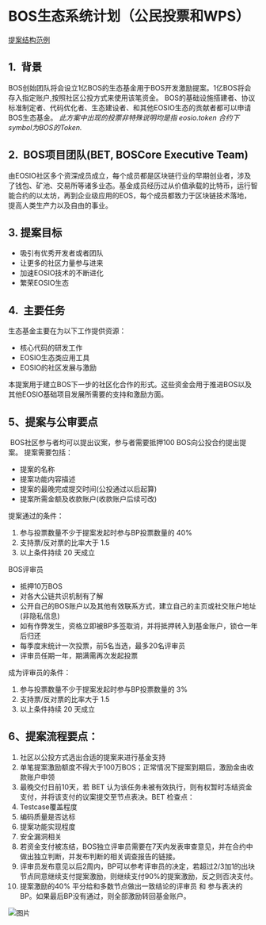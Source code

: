 # BOS生态系统计划（公民投票和WPS）
[提案结构范例](https://github.com/boscore/referendum/blob/master/Proposal%20Structure%20Example_cn.md)

## 1.  背景

BOS创始团队将会设立1亿BOS的生态基金用于BOS开发激励提案。1亿BOS将会存入指定账户,按照社区公投方式来使用该笔资金。
BOS的基础设施搭建者、协议标准制定者、代码优化者、生态建设者、和其他EOSIO生态的贡献者都可以申请BOS生态基金。
*此方案中出现的投票非特殊说明均是指 eosio.token 合约下symbol为BOS的Token.*
## 2.  BOS项目团队(BET, BOSCore Executive Team)
由EOSIO社区多个资深成员成立，每个成员都是区块链行业的早期创业者，涉及了钱包、矿池、交易所等诸多业态。基金成员经历过从价值承载的比特币，运行智能合约的以太坊，再到企业级应用的EOS，每个成员都致力于区块链技术落地，提高人类生产力以及自由的事业。
## 3. 提案目标
* 吸引有优秀开发者或者团队
* 让更多的社区力量参与进来
* 加速EOSIO技术的不断进化
* 繁荣EOSIO生态
## 4.  主要任务
生态基金主要在为以下工作提供资源：
* 核心代码的研发工作
* EOSIO生态类应用工具
* EOSIO的社区发展与激励

本提案用于建立BOS下一步的社区化合作的形式。这些资金会用于推进BOS以及其他EOSIO基础项目发展所需要的支持和激励方面。
## 5、提案与公审要点
 BOS社区参与者均可以提出议案，参与者需要抵押100 BOS向公投合约提出提案。
提案需要包括：
* 提案的名称
* 提案功能内容描述
* 提案的最晚完成提交时间(公投通过以后起算)
* 提案所需金额及收款账户(收款账户后续可改)

提案通过的条件：
1. 参与投票数量不少于提案发起时参与BP投票数量的 40%
2. 支持票/反对票的比率大于 1.5
3. 以上条件持续 20 天成立

BOS评审员
* 抵押10万BOS
* 对各大公链共识机制有了解
* 公开自己的BOS账户以及其他有效联系方式，建立自己的主页或社交账户地址(非隐私信息)
* 如有作弊发生，资格立即被BP多签取消，并将抵押转入到基金账户，锁仓一年后归还
* 每季度末统计一次投票，前5名当选，最多20名评审员
* 评审员任期一年，期满需再次发起投票

成为评审员的条件：
1. 参与投票数量不少于提案发起时参与BP投票数量的 3%
2. 支持票/反对票的比率大于 1.5
3. 以上条件持续 20 天成立
## 6、提案流程要点：
1. 社区以公投方式选出合适的提案来进行基金支持
2. 单笔提案激励额度不得大于100万BOS；正常情况下提案到期后，激励金由收款账户申领
3. 最晚交付日前10天，若 BET 认为该任务未被有效执行，则有权暂时冻结资金支付，并将该支付的议案提交至节点表决。BET 检查点：
  1. Testcase覆盖程度
  2. 编码质量是否达标
  3. 提案功能实现程度
  4. 安全漏洞相关
4. 若资金支付被冻结，BOS独立评审员需要在7天内发表审查意见，并在合约中做出独立判断，并发布判断的相关调查报告的链接。
5. 评审员发布意见以后2周内，BP可以参考评审员的决定，若超过2/3加1的出块节点同意继续支付提案激励，则继续支付90%的提案激励，反之则否决支付。
6. 提案激励的40% 平分给和多数节点做出一致结论的评审员 和 参与表决的BP。如果最后BP没有通过，则全部激励转回基金账户。

![图片](https://github.com/boscore/referendum/blob/master/flow_cn.png)
